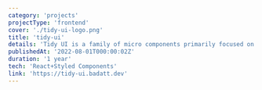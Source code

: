 ```yaml
---
category: 'projects'
projectType: 'frontend'
cover: './tidy-ui-logo.png'
title: 'tidy-ui'
details: 'Tidy UI is a family of micro components primarily focused on building rich UI/UX, powered by styled-components, features include css-in-js, theming, mobile-first, etc'
publishedAt: '2022-08-01T000:00:02Z'
duration: '1 year'
tech: 'React+Styled Components'
link: 'https://tidy-ui.badatt.dev'
---
```

